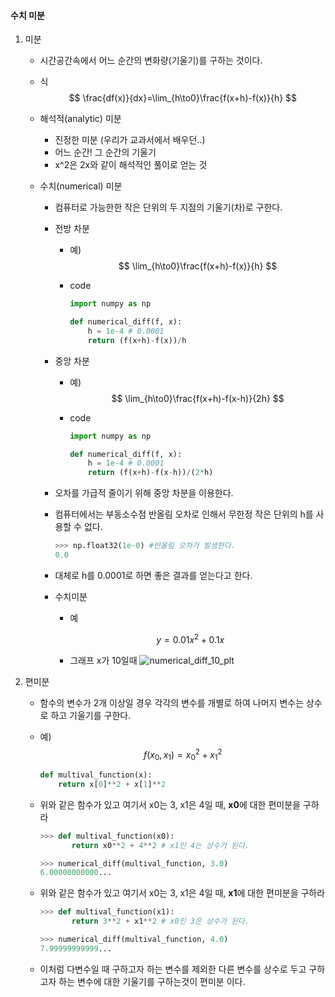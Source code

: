 #### **수치 미분**

1. 미분

   - 시간공간속에서 어느 순간의 변화량(기울기)를 구하는 것이다.

   - 식
     $$
     \frac{df(x)}{dx}=\lim_{h\to0}\frac{f(x+h)-f(x)}{h}
     $$

   - 해석적(analytic) 미분

     - 진정한 미분 (우리가 교과서에서 배우던..)
     - 어느 순간! 그 순간의 기울기
     - x^2은 2x와 같이 해석적인 풀이로 얻는 것

   - 수치(numerical) 미분

     - 컴퓨터로 가능한한 작은 단위의 두 지점의 기울기(차)로 구한다.

     - 전방 차분

       - 예)
         $$
         \lim_{h\to0}\frac{f(x+h)-f(x)}{h}
         $$

       - code

         ```python
         import numpy as np
         
         def numerical_diff(f, x):
             h = 1e-4 # 0.0001
             return (f(x+h)-f(x))/h
         ```

     - 중앙 차분

       - 예)
         $$
         \lim_{h\to0}\frac{f(x+h)-f(x-h)}{2h}
         $$

       - code

         ```python
         import numpy as np
         
         def numerical_diff(f, x):
             h = 1e-4 # 0.0001
             return (f(x+h)-f(x-h))/(2*h)
         ```

     - 오차를 가급적 줄이기 위해 중앙 차분을 이용한다. 

     - 컴퓨터에서는 부동소수점 반올림 오차로 인해서 무한정 작은 단위의 h를 사용할 수 없다. 

       ```python
       >>> np.float32(1e-0) #반올림 오차가 발생한다. 
       0.0
       ```

     - 대체로 h를 0.0001로 하면 좋은 결과를 얻는다고 한다.

     - 수치미분

       - 예

       $$
       y=0.01x^2+0.1x
       $$

       - 그래프 x가 10일때
         ![numerical_diff_10_plt](/home/haejung/working/github/numpy_basic/plot_images/numerical_diff_10_plt.png)

2. 편미분

   - 함수의 변수가 2개 이상일 경우 각각의 변수를 개별로 하여 나머지 변수는 상수로 하고 기울기를 구한다.

   - 예)
     $$
     f(x_0, x_1)=x_0^2+x_1^2
     $$

     ```python
     def multival_function(x):
         return x[0]**2 + x[1]**2
     ```

   - 위와 같은 함수가 있고 여기서 x0는 3, x1은 4일 때, **x0**에 대한 편미분을 구하라

     ```python
     >>> def multival_function(x0):
            return x0**2 + 4**2 # x1인 4는 상수가 된다. 
     
     >>> numerical_diff(multival_function, 3.0)
     6.00000000000...
     ```

   - 위와 같은 함수가 있고 여기서 x0는 3, x1은 4일 때, **x1**에 대한 편미분을 구하라

     ```python
     >>> def multival_function(x1):
            return 3**2 + x1**2 # x0인 3은 상수가 된다. 
     
     >>> numerical_diff(multival_function, 4.0)
     7.99999999999...
     ```

   - 이처럼 다변수일 때 구하고자 하는 변수를 제외한 다른 변수를 상수로 두고 구하고자 하는 변수에 대한 기울기를 구하는것이 편미분 이다.